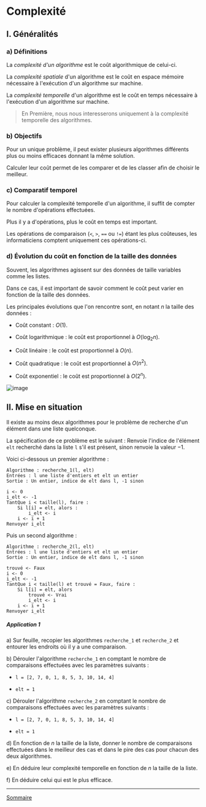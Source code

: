 # Complexité

## I. Généralités

### a) Définitions

La *complexité d'un algorithme* est le coût algorithmique de celui-ci.

La *complexité spatiale* d'un algorithme est le coût en espace mémoire nécessaire à l'exécution d'un algorithme sur machine.

La *complexité temporelle* d'un algorithme est le coût en temps nécessaire à l'exécution d'un algorithme sur machine.

> En Première, nous nous interesserons uniquement à la complexité temporelle des algorithmes.

### b) Objectifs

Pour un unique problème, il peut exister plusieurs algorithmes différents plus ou moins efficaces donnant la même solution.

Calculer leur coût permet de les comparer et de les classer afin de choisir le meilleur.

### c) Comparatif temporel

Pour calculer la complexité temporelle d'un algorithme, il suffit de compter le nombre d'opérations effectuées.

Plus il y a d'opérations, plus le coût en temps est important.

Les opérations de comparaison (`<`, `>`, `==` ou `!=`) étant les plus coûteuses, les informaticiens comptent uniquement ces opérations-ci.

### d) Évolution du coût en fonction de la taille des données

Souvent, les algorithmes agissent sur des données de taille variables comme les listes.

Dans ce cas, il est important de savoir comment le coût peut varier en fonction de la taille des données.

Les principales évolutions que l'on rencontre sont, en notant $n$ la taille des données :

- Coût constant : $O(1)$.

- Coût logarithmique : le coût est proportionnel à $O(\log_2 n)$.

- Coût linéaire : le coût est proportionnel à $O(n)$.

- Coût quadratique : le coût est proportionnel à $O(n^2)$.

- Coût exponentiel : le coût est proportionnel à $O(2^n)$.

![image](./img/complexites.png)

## II. Mise en situation

Il existe au moins deux algorithmes pour le problème de recherche d'un élément dans une liste quelconque.

La spécification de ce problème est le suivant : Renvoie l'indice de l'élément `elt` recherché dans la liste `l` s'il est présent, sinon renvoie la valeur $-1$.

Voici ci-dessous un premier algorithme :

```
Algorithme : recherche_1(l, elt)
Entrées : l une liste d'entiers et elt un entier
Sortie : Un entier, indice de elt dans l, -1 sinon

i <- 0
i_elt <- -1
TantQue i < taille(l), faire :
    Si l[i] = elt, alors :
        i_elt <- i
    i <- i + 1
Renvoyer i_elt
```

Puis un second algorithme :

```
Algorithme : recherche_2(l, elt)
Entrées : l une liste d'entiers et elt un entier
Sortie : Un entier, indice de elt dans l, -1 sinon

trouvé <- Faux
i <- 0
i_elt <- -1
TantQue i < taille(l) et trouvé = Faux, faire :
    Si l[i] = elt, alors
        trouvé <- Vrai
        i_elt <- i
    i <- i + 1
Renvoyer i_elt
```

##### Application 1

a) Sur feuille, recopier les algorithmes `recherche_1` et `recherche_2` et entourer les endroits où il y a une comparaison.

b) Dérouler l'algorithme `recherche_1` en comptant le nombre de comparaisons effectuées avec les paramètres suivants : 

- `l = [2, 7, 0, 1, 8, 5, 3, 10, 14, 4]`

- `elt = 1`

c) Dérouler l'algorithme `recherche_2` en comptant le nombre de comparaisons effectuées avec les paramètres suivants : 

- `l = [2, 7, 0, 1, 8, 5, 3, 10, 14, 4]`

- `elt = 1`

d) En fonction de $n$ la taille de la liste, donner le nombre de comparaisons effectuées dans le meilleur des cas et dans le pire des cas pour chacun des deux algorithmes.

e) En déduire leur complexité temporelle en fonction de $n$ la taille de la liste. 

f) En déduire celui qui est le plus efficace.

___________

[Sommaire](./../../README.md)